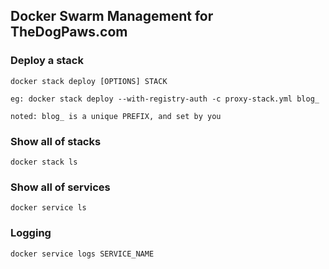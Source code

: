 ## Docker Swarm Management for TheDogPaws.com

### Deploy a stack

```
docker stack deploy [OPTIONS] STACK
``` 

```
eg: docker stack deploy --with-registry-auth -c proxy-stack.yml blog_
```

```
noted: blog_ is a unique PREFIX, and set by you
```

### Show all of stacks

```
docker stack ls
```

### Show all of services

```
docker service ls
```

### Logging

```
docker service logs SERVICE_NAME
```
